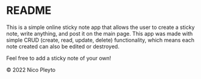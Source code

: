# README

This is a simple online sticky note app that allows the user to create a sticky note, write anything, and post it on the main page. This app was made with simple CRUD (create, read, update, delete) functionality, which means each note created can also be edited or destroyed. 

Feel free to add a sticky note of your own!

© 2022 Nico Pleyto 
